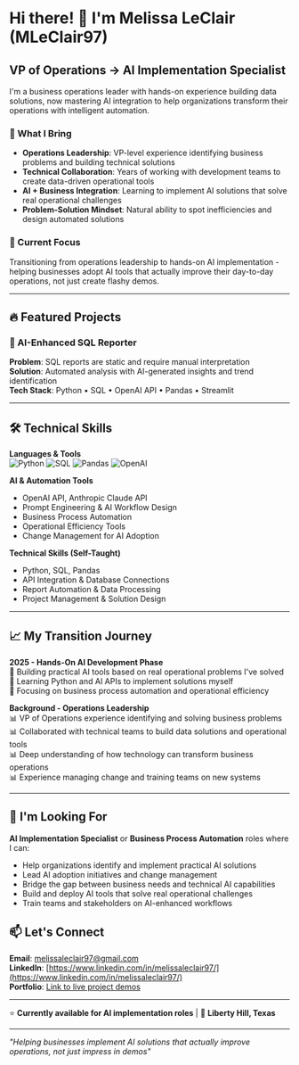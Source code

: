 # Hi there! 👋 I'm Melissa LeClair (MLeClair97)

## VP of Operations → AI Implementation Specialist

I'm a business operations leader with hands-on experience building data solutions, now mastering AI integration to help organizations transform their operations with intelligent automation.

### 🎯 What I Bring
- **Operations Leadership**: VP-level experience identifying business problems and building technical solutions
- **Technical Collaboration**: Years of working with development teams to create data-driven operational tools
- **AI + Business Integration**: Learning to implement AI solutions that solve real operational challenges
- **Problem-Solution Mindset**: Natural ability to spot inefficiencies and design automated solutions

### 🚀 Current Focus
Transitioning from operations leadership to hands-on AI implementation - helping businesses adopt AI tools that actually improve their day-to-day operations, not just create flashy demos.

---

## 🔥 Featured Projects

### 🤖 AI-Enhanced SQL Reporter
**Problem**: SQL reports are static and require manual interpretation  
**Solution**: Automated analysis with AI-generated insights and trend identification  
**Tech Stack**: Python • SQL • OpenAI API • Pandas • Streamlit 

---

## 🛠️ Technical Skills

**Languages & Tools**  
![Python](https://img.shields.io/badge/-Python-3776AB?style=flat-square&logo=python&logoColor=white)
![SQL](https://img.shields.io/badge/-SQL-336791?style=flat-square&logo=postgresql&logoColor=white)
![Pandas](https://img.shields.io/badge/-Pandas-150458?style=flat-square&logo=pandas&logoColor=white)
![OpenAI](https://img.shields.io/badge/-OpenAI%20API-412991?style=flat-square&logo=openai&logoColor=white)

**AI & Automation Tools**
- OpenAI API, Anthropic Claude API
- Prompt Engineering & AI Workflow Design
- Business Process Automation
- Operational Efficiency Tools
- Change Management for AI Adoption

**Technical Skills (Self-Taught)**
- Python, SQL, Pandas
- API Integration & Database Connections
- Report Automation & Data Processing
- Project Management & Solution Design

---

## 📈 My Transition Journey

**2025 - Hands-On AI Development Phase**  
🎯 Building practical AI tools based on real operational problems I've solved  
🎯 Learning Python and AI APIs to implement solutions myself  
🎯 Focusing on business process automation and operational efficiency  

**Background - Operations Leadership**  
📊 VP of Operations experience identifying and solving business problems  
📊 Collaborated with technical teams to build data solutions and operational tools  
📊 Deep understanding of how technology can transform business operations  
📊 Experience managing change and training teams on new systems  

---

## 🎯 I'm Looking For

**AI Implementation Specialist** or **Business Process Automation** roles where I can:
- Help organizations identify and implement practical AI solutions
- Lead AI adoption initiatives and change management  
- Bridge the gap between business needs and technical AI capabilities
- Build and deploy AI tools that solve real operational challenges
- Train teams and stakeholders on AI-enhanced workflows

## 📫 Let's Connect

**Email**: [melissaleclair97@gmail.com](mailto:melissaleclair97@gmail.com)  
**LinkedIn**: [https://www.linkedin.com/in/melissaleclair97/](https://www.linkedin.com/in/melissaleclair97/)   
**Portfolio**: [Link to live project demos](https://your-streamlit-app.com)  

---

⭐ **Currently available for AI implementation roles** | 📍 **Liberty Hill, Texas**

---

*"Helping businesses implement AI solutions that actually improve operations, not just impress in demos"*
